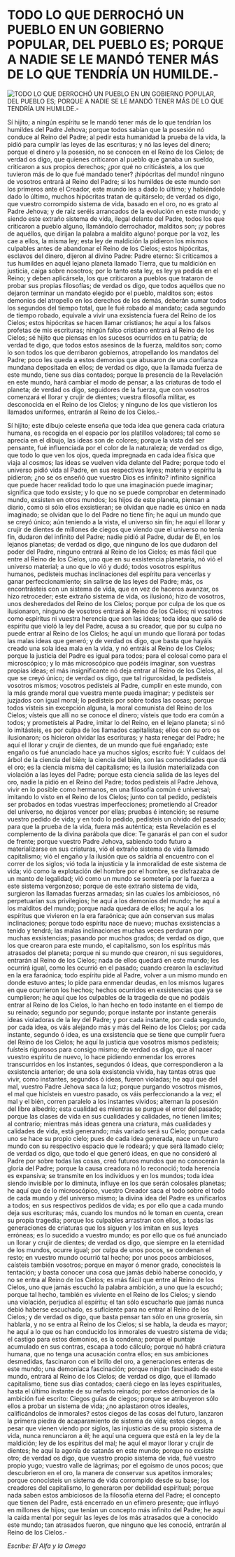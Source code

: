 # TODO LO QUE DERROCHÓ UN PUEBLO EN UN GOBIERNO POPULAR, DEL PUEBLO ES; PORQUE A NADIE SE LE MANDÓ TENER MÁS DE LO QUE TENDRÍA UN HUMILDE.-

![TODO LO QUE DERROCHÓ UN PUEBLO EN UN GOBIERNO POPULAR, DEL PUEBLO ES; PORQUE A NADIE SE LE MANDÓ TENER MÁS DE LO QUE TENDRÍA UN HUMILDE.-](http://www.alfayomega.pe/images/rollos/blanco.jpg)

Sí hijito; a ningún espíritu se le mandó tener más de lo que tendrían los humildes del Padre Jehova; porque todos sabían que la posesión nó conduce al Reino del Padre; al pedir esta humanidad la prueba de la vida, la pidió para cumplir las leyes de las escrituras; y nó las leyes del dinero; porque el dinero y la posesión, no se conocen en el Reino de los Cielos; de verdad os digo, que quienes criticaron al pueblo que ganaba un sueldo, criticaron a sus propios derechos; ¿por qué no criticásteis, a los que tuvieron más de lo que fué mandado tener? ¡hipócritas del mundo! ninguno de vosotros entrará al Reino del Padre; si los humildes de este mundo son los primeros ante el Creador, este mundo les a dado lo último; y habiéndole dado lo último, muchos hipócritas tratan de quitárselo; de verdad os digo, que vuestro corrompido sistema de vida, basado en el oro, no es grato al Padre Jehova; y de raíz seréis arrancados de la evolución en este mundo; y siendo este extraño sistema de vida, ilegal delante del Padre, todos los que criticaron a pueblo alguno, llamándolo derrochador, malditos son; ¡y pobres de aquéllos, que dirijan la palabra a maldito alguno! porque por la voz, les cae a ellos, la misma ley; esta ley de maldición la pidieron los mismos culpables antes de abandonar el Reino de los Cielos; estos hipócritas, esclavos del dinero, dijeron al divino Padre: Padre eterno: Si criticamos a tus humildes en aquél lejano planeta llamado Tierra, que tu maldición en justicia, caiga sobre nosotros; por lo tanto esta ley, es ley ya pedida en el Reino; y deben aplicársela, los que criticaron a pueblos que trataron de probar sus propias filosofías; de verdad os digo, que todos aquéllos que no dejaron terminar un mandato elegido por el pueblo, malditos son; estos demonios del atropello en los derechos de los demás, deberán sumar todos los segundos del tiempo total, que le fué robado al mandato; cada segundo de tiempo robado, equivale a vivir una exsistencia fuera del Reino de los Cielos; estos hipócritas se hacen llamar cristianos; he aquí a los falsos profetas de mis escrituras; ningún falso cristiano entrará al Reino de los Cielos; sé hijito que piensas en los sucesos ocurridos en tu patria; de verdad te digo, que todos estos asesinos de la fuerza, malditos son; como lo son todos los que derribaron gobiernos, atropellando los mandatos del Padre; poco les queda a estos demonios que abusaron de una confianza mundana depositada en ellos; de verdad os digo, que la llamada fuerza de este mundo, tiene sus días contados; porque la presencia de la Revelación en este mundo, hará cambiar el modo de pensar, a las criaturas de todo el planeta; de verdad os digo, seguidores de la fuerza, que con vosotros comenzará el llorar y crujir de dientes; vuestra filosofía militar, es desconocida en el Reino de los Cielos; y ninguno de los que vistieron los llamados uniformes, entrarán al Reino de los Cielos.-

Sí hijito; este dibujo celeste enseña que toda idea que genera cada criatura humana, es recogida en el espacio por los platillos voladores; tal como se aprecia en el dibujo, las ideas son de colores; porque la vista del ser pensante, fué influenciada por el color de la naturaleza; de verdad os digo, que todo lo que ven los ojos, queda impregnada en cada idea física que viaja al cosmos; las ideas se vuelven vida delante del Padre; porque todo el universo pidió vida al Padre, en sus respectivas leyes; materia y espíritu la pidieron; ¿no se os enseñó que vuestro Dios es infinito? infinito significa que puede hacer realidad todo lo que una imaginación puede imaginar; significa que todo exsiste; y lo que no se puede comprobar en determinado mundo, exsisten en otros mundos; los hijos de este planeta, piensan a diario, como si sólo ellos exsistieran; se olvidan que nadie es único en nada imaginado; se olvidan que lo del Padre no tiene fín; he aquí un mundo que se creyó único; aún teniendo a la vista, el universo sin fín; he aquí el llorar y crujir de dientes de millones de ciegos que viendo que el universo no tenía fín, dudaron del infinito del Padre; nadie pidió al Padre, dudar de Él, en los lejanos planetas; de verdad os digo, que ninguno de los que dudaron del poder del Padre, ninguno entrará al Reino de los Cielos; es más fácil que entre al Reino de los Cielos, uno que en su exsistencia planetaria, nó vió el universo material; a uno que lo vió y dudó; todos vosotros espíritus humanos, pedísteis muchas inclinaciones del espíritu para vencerlas y ganar perfeccionamiento; sin salirse de las leyes del Padre; más, os encontrásteis con un sistema de vida, que en vez de haceros avanzar, os hizo retroceder; este extraño sistema de vida, os ilusionó; hizo de vosotros, unos desheredados del Reino de los Cielos; porque por culpa de los que os ilusionaron, ninguno de vosotros entrará al Reino de los Cielos; ni vosotros como espíritus ni vuestra herencia que son las ideas; toda idea que salió de espíritu que violó la ley del Padre, acusa a su creador, que por su culpa no puede entrar al Reino de los Cielos; he aquí un mundo que llorará por todas las malas ideas que generó; y de verdad os digo, que basta que hayáis creado una sola idea mala en la vida, y nó entráis al Reino de los Cielos; porque la justicia del Padre es igual para todos; para el colosal como para el microscópico; y lo más microscópico que podéis imaginar, son vuestras propias ideas; el más insignificante nó deja entrar al Reino de los Cielos, al que se creyó único; de verdad os digo, que tal rigurosidad, la pedísteis vosotros mismos; vosotros pedísteis al Padre, cumplir en este mundo, con la más grande moral que vuestra mente pueda imaginar; y pedísteis ser juzjados con igual moral; lo pedísteis por sobre todas las cosas; porque todos vísteis sin excepción alguna, la moral comunista del Reino de los Cielos; vísteis que allí no se conoce el dinero; vísteis que todo era común a todos; y prometísteis al Padre, imitar lo del Reino, en el lejano planeta; si nó lo imitásteis, es por culpa de los llamados capitalistas; ellos con su oro os ilusionaron; os hicieron olvidar las escrituras; y hasta renegar del Padre; he aquí el llorar y crujir de dientes, de un mundo que fué engañado; este engaño os fué anunciado hace ya muchos siglos; escrito fué: Y cuídaos del árbol de la ciencia del bién; la ciencia del bién, son las comodidades que dá el oro; es la ciencia misma del capitalismo; es la ilusión materializada con violación a las leyes del Padre; porque esta ciencia salida de las leyes del oro, nadie la pidió en el Reino del Padre; todos pedísteis al Padre Jehova, vivir en lo posible como hermanos, en una filosofía común é universal; imitando lo visto en el Reino de los Cielos; junto con tal pedido, pedísteis ser probados en todas vuestras imperfecciones; prometiendo al Creador del universo, no dejaros vencer por ellas; pruebas é intención; se resume vuestro pedido de vida; y en todo lo pedido, pedísteis un olvido del pasado; para que la prueba de la vida, fuera más auténtica; esta Revelación es el complemento de la divina parábola que dice: Te ganarás el pan con el sudor de frente; porque vuestro Padre Jehova, sabiendo todo futuro a materializarse en sus criaturas, vió el extraño sistema de vida llamado capitalismo; vió el engaño y la ilusión que os saldría al encuentro con el correr de los siglos; vió toda la injusticia y la inmoralidad de este sistema de vida; vió como la explotación del hombre por el hombre, se disfrazaba de un manto de legalidad; vió como un mundo se sometería por la fuerza a este sistema vergonzoso; porque de este extraño sistema de vida, surgieron las llamadas fuerzas armadas; sin las cuales los ambiciosos, nó perpetuarían sus privilegios; he aquí a los demonios del mundo; he aquí a los malditos del mundo; porque nada quedará de ellos; he aquí a los espíritus que vivieron en la era faraónica; que aún conservan sus malas inclinaciones; porque todo espíritu nace de nuevo; muchas exsistencias a tenido y tendrá; las malas inclinaciones muchas veces perduran por muchas exsistencias; pasando por muchos grados; de verdad os digo, que los que crearon para este mundo, el capitalismo, son los espíritus más atrasados del planeta; porque ni su mundo que crearon, ni sus seguidores, entrarán al Reino de los Cielos; nada de ellos quedará en este mundo; les ocurrirá igual, como les ocurrió en el pasado; cuando crearon la esclavitud en la era faraónica; todo espíritu pide al Padre, volver a un mismo mundo en donde estuvo antes; lo pide para enmendar deudas, en los mismos lugares en que ocurrieron los hechos; hechos ocurridos en exsistencias que ya se cumplieron; he aquí que los culpables de la tragedia de que nó podáis entrar al Reino de los Cielos, lo han hecho en todo instante en el tiempo de su reinado; segundo por segundo; porque instante por instante generáis ideas violadoras de la ley del Padre; y por cada instante, por cada segundo, por cada idea, os váis alejando más y más del Reino de los Cielos; por cada instante, segundo ó idea, es una exsistencia que se tiene que cumplir fuera del Reino de los Cielos; he aquí la justicia que vosotros mismos pedísteis; fuísteis rigurosos para consigo mismo; de verdad os digo, que al nacer vuestro espíritu de nuevo, lo hace pidiendo enmendar los errores transcurridos en los instantes, segundos ó ideas, que correspondieron a la exsistencia anterior; de una sola exsistencia vivida, hay tantas otras que vivir, como instantes, segundos ó ideas, fueron violadas; he aquí que del mal, vuestro Padre Jehova saca la luz; porque purgando vosotros mismos, el mal que hicísteis en vuestro pasado, os váis perfeccionando a la vez; el mal y el bién, corren paralelo a los instantes vividos; alternan la posesión del libre albedrío; esta cualidad es mientras se purgue el error del pasado; porque las clases de vida en sus cualidades y calidades, no tienen límites; al contrario; mientras más ideas genera una criatura, más cualidades y calidades de vida, está generando; más variado será su Cielo; porque cada uno se hace su propio cielo; pues de cada idea generada, nace un futuro mundo con su respectivo espacio que le rodeará; y que será llamado cielo; de verdad os digo, que todo el que generó ideas, en que no consideró al Padre por sobre todas las cosas, creó futuros mundos que no conocerán la gloria del Padre; porque la causa creadora nó lo reconoció; toda herencia es expansiva; se transmite en los individuos y en los mundos; toda idea siendo invisible por lo diminuta, influye en los que serán colosales planetas; he aquí que de lo microscópico, vuestro Creador saca el todo sobre el todo de cada mundo y del universo mismo; la divina idea del Padre es unificarlos a todos; en sus respectivos pedidos de vida; es por ello que a cada mundo deja sus escrituras; más, cuando los mundos nó le toman en cuenta, crean su propia tragedia; porque los culpables arrastran con ellos, a todas las generaciones de criaturas que los siguen y los imitan en sus leyes erróneas; es lo sucedido a vuestro mundo; es por ello que os fué anunciado un llorar y crujir de dientes; de verdad os digo, que siempre en la eternidad de los mundos, ocurre igual; por culpa de unos pocos, se condenan el resto; en vuestro mundo ocurrió tal hecho; por unos pocos ambiciosos, caísteis también vosotros; porque en mayor ó menor grado, conocísteis la tentación; y basta conocer una cosa que jamás debió haberse conocido, y no se entra al Reino de los Cielos; es más fácil que entre al Reino de los Cielos, uno que jamás escuchó la palabra ambición, a uno que la escuchó; porque tal hecho, también es viviente en el Reino de los Cielos; y siendo una violación, perjudica al espíritu; el tan sólo escucharlo que jamás nunca debió haberse escuchado, es suficiente para no entrar al Reino de los Cielos; y de verdad os digo, que basta pensar tan sólo en una grosería, sin hablarla, y no se entra al Reino de los Cielos; si se habla, la deuda es mayor; he aquí a lo que os han conducido los inmorales de vuestro sistema de vida; el castigo para estos demonios, es la condena; porque el puntaje acumulado en sus contras, escapa a todo cálculo; porque nó habrá criatura humana, que no tenga una acusación contra ellos; en sus ambiciones desmedidas, fascinaron con el brillo del oro, a generaciones enteras de este mundo; una demoníaca fascinación; porque ningún fascinado de este mundo, entrará al Reino de los Cielos; de verdad os digo, que el llamado capitalismo, tiene sus días contados; caerá ciego en las leyes espírituales, hasta el último instante de su nefasto reinado; por estos demonios de la ambición fué escrito: Ciegos guías de ciegos; porque se atribuyeron sólo ellos a probar un sistema de vida; ¿no aplastaron otros ideales, calificándolos de inmorales? estos ciegos de las cosas del futuro, lanzaron la primera piedra de acaparamiento de sistema de vida; estos ciegos, a pesar que vienen viendo por siglos, las injusticias de su propio sistema de vida, nunca renunciaron a él; he aquí una ceguera que está en la ley de la maldición; ley de los espíritus del mal; he aquí el mayor llorar y crujir de dientes; he aquí la agonía de satanás en este mundo; porque no exsiste otro; de verdad os digo, que vuestro propio sistema de vida, fué vuestro propio yugo; vuestro valle de lágrimas; por el egoísmo de unos pocos; que descubrieron en el oro, la manera de conservar sus apetitos inmorales; porque conocísteis un sistema de vida corrompido desde su base; los creadores del capitalismo, lo generaron por debilidad espíritual; porque nada saben estos ambiciosos de la filosofía eterna del Padre; el concepto que tienen del Padre, está encerrado en un efímero presente; que influyó en millones de hijos; que tenían un concepto más infinito del Padre; he aquí la caída mental por seguir las leyes de los más atrasados que a conocido este mundo; tan atrasados fueron, que ninguno que les conoció, entrarán al Reino de los Cielos.-

*Escribe: El Alfa y la Omega*
